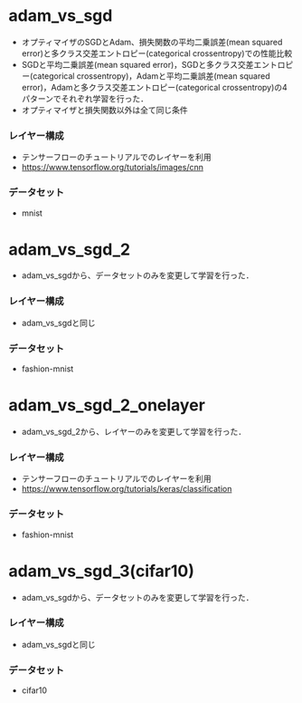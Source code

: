 # adam_vs_sgd

- オプティマイザのSGDとAdam、損失関数の平均二乗誤差(mean squared error)と多クラス交差エントロピー(categorical crossentropy)での性能比較
- SGDと平均二乗誤差(mean squared error)，SGDと多クラス交差エントロピー(categorical crossentropy)，Adamと平均二乗誤差(mean squared error)，Adamと多クラス交差エントロピー(categorical crossentropy)の4パターンでそれぞれ学習を行った．
- オプティマイザと損失関数以外は全て同じ条件

### レイヤー構成
- テンサーフローのチュートリアルでのレイヤーを利用
- https://www.tensorflow.org/tutorials/images/cnn

### データセット
- mnist

# adam_vs_sgd_2
- adam_vs_sgdから、データセットのみを変更して学習を行った．

### レイヤー構成
- adam_vs_sgdと同じ

### データセット
- fashion-mnist

# adam_vs_sgd_2_onelayer
- adam_vs_sgd_2から、レイヤーのみを変更して学習を行った．

### レイヤー構成
- テンサーフローのチュートリアルでのレイヤーを利用
- https://www.tensorflow.org/tutorials/keras/classification

### データセット
- fashion-mnist


# adam_vs_sgd_3(cifar10)
- adam_vs_sgdから、データセットのみを変更して学習を行った．

### レイヤー構成
- adam_vs_sgdと同じ

### データセット
- cifar10

